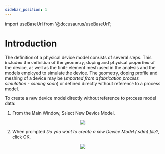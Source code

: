 ```yaml
---
sidebar_position: 1
---
```


import useBaseUrl from '@docusaurus/useBaseUrl';

# Introduction

The definition of a physical device model consists of several steps. This includes the definition of the geometry, doping and physical properties of the device, as well as the finite element mesh used in the analysis and the models employed to simulate the device. The geometry, doping profile and meshing of a device may be (*imported from a fabrication process simulation - coming soon*) or defined directly without reference to a process model.

To create a new device model directly without reference to process model data:
1. From the Main Window, Select New Device Model.

<p align="center">
  <img src={useBaseUrl('img/new_device_model.png')}/>
</p>

2. When prompted *Do you want to create a new Device Model (.sdm) file?*, click OK.

<p align="center">
  <img src={useBaseUrl('img/do_you_want_to_create_new_device_model.png')}/>
</p>